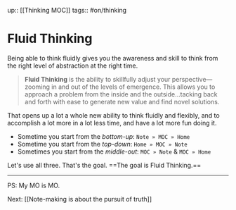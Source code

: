 up:: [[Thinking MOC]]
tags:: #on/thinking 

# Fluid Thinking
Being able to think fluidly gives you the awareness and skill to think from the right level of abstraction at the right time.

> **Fluid Thinking** is the ability to skillfully adjust your perspective— zooming in and out of the levels of emergence. This allows you to approach a problem from the inside and the outside…tacking back and forth with ease to generate new value and find novel solutions.

That opens up a lot a whole new ability to think fluidly and flexibly, and to accomplish a lot more in a lot less time, and have a lot more fun doing it.

- Sometime you start from the *bottom-up*: `Note » MOC » Home`
- Sometime you start from the *top-down*: `Home » MOC » Note`
- Sometimes you start from the *middle-out*: `MOC » Note` & `MOC » Home`

Let's use all three. That's the goal. ==The goal is Fluid Thinking.==

---
PS: My MO is MO.

Next: [[Note-making is about the pursuit of truth]]